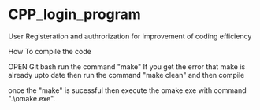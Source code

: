 # CPP_login_program
User Registeration and authrorization for improvement of coding efficiency 

How To compile the code

OPEN Git bash
run the command "make"
If you get the error that make is already upto date then run the command "make clean" and then compile

once the "make" is sucessful then execute the omake.exe with command ".\omake.exe".
